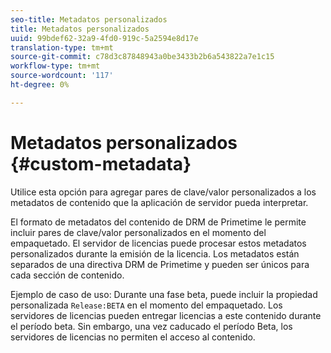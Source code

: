 ```yaml
---
seo-title: Metadatos personalizados
title: Metadatos personalizados
uuid: 99bdef62-32a9-4fd0-919c-5a2594e8d17e
translation-type: tm+mt
source-git-commit: c78d3c87848943a0be3433b2b6a543822a7e1c15
workflow-type: tm+mt
source-wordcount: '117'
ht-degree: 0%

---
```



# Metadatos personalizados {#custom-metadata}

Utilice esta opción para agregar pares de clave/valor personalizados a los metadatos de contenido que la aplicación de servidor pueda interpretar.

El formato de metadatos del contenido de DRM de Primetime le permite incluir pares de clave/valor personalizados en el momento del empaquetado. El servidor de licencias puede procesar estos metadatos personalizados durante la emisión de la licencia. Los metadatos están separados de una directiva DRM de Primetime y pueden ser únicos para cada sección de contenido.

Ejemplo de caso de uso: Durante una fase beta, puede incluir la propiedad personalizada `Release:BETA` en el momento del empaquetado. Los servidores de licencias pueden entregar licencias a este contenido durante el período beta. Sin embargo, una vez caducado el período Beta, los servidores de licencias no permiten el acceso al contenido.
